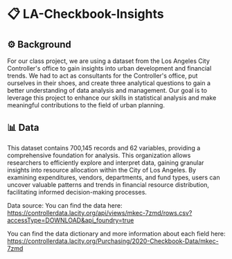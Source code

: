# 📋 LA-Checkbook-Insights

## ⚙️ Background
For our class project, we are using a dataset from the Los Angeles City Controller's office to gain insights into urban development and financial trends. We had to act as consultants for the Controller's office, put ourselves in their shoes, and create three analytical questions to gain a better understanding of data analysis and management. Our goal is to leverage this project to enhance our skills in statistical analysis and make meaningful contributions to the field of urban planning.


## 📊 Data
This dataset contains 700,145 records and 62 variables, providing a comprehensive foundation for analysis. This organization allows researchers to efficiently explore and interpret data, gaining granular insights into resource allocation within the City of Los Angeles. By examining expenditures, vendors, departments, and fund types, users can uncover valuable patterns and trends in financial resource distribution, facilitating informed decision-making processes.

Data source:
You can find the data here: https://controllerdata.lacity.org/api/views/mkec-7zmd/rows.csv?accessType=DOWNLOAD&api_foundry=true

You can find the data dictionary and more information about each field here: https://controllerdata.lacity.org/Purchasing/2020-Checkbook-Data/mkec-7zmd
